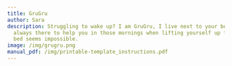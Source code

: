```yaml
---
title: GruGru
author: Sara
description: Struggling to wake up? I am GruGru, I live next to your bed. I am
  always there to help you in those mornings when lifting yourself up from the
  bed seems impossible.
image: /img/grugru.png
manual_pdf: /img/printable-template_instructions.pdf
---
```

